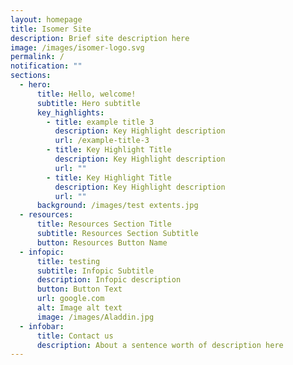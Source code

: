 ```yaml
---
layout: homepage
title: Isomer Site
description: Brief site description here
image: /images/isomer-logo.svg
permalink: /
notification: ""
sections:
  - hero:
      title: Hello, welcome!
      subtitle: Hero subtitle
      key_highlights:
        - title: example title 3
          description: Key Highlight description
          url: /example-title-3
        - title: Key Highlight Title
          description: Key Highlight description
          url: ""
        - title: Key Highlight Title
          description: Key Highlight description
          url: ""
      background: /images/test extents.jpg
  - resources:
      title: Resources Section Title
      subtitle: Resources Section Subtitle
      button: Resources Button Name
  - infopic:
      title: testing
      subtitle: Infopic Subtitle
      description: Infopic description
      button: Button Text
      url: google.com
      alt: Image alt text
      image: /images/Aladdin.jpg
  - infobar:
      title: Contact us
      description: About a sentence worth of description here
---
```

